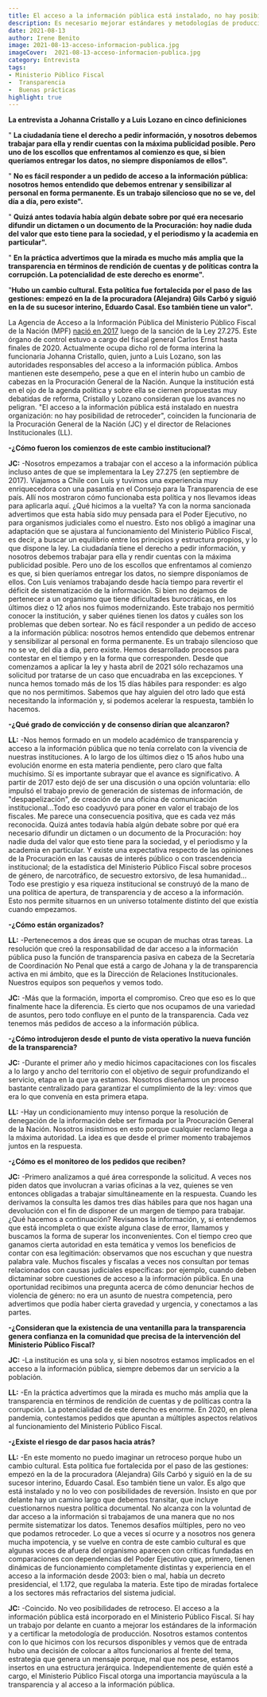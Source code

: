 ```yaml
---
title: El acceso a la información pública está instalado, no hay posibilidad de retroceder 
description: Es necesario mejorar estándares y metodologías de producción de datos, según los funcionarios de la Procuración
date: 2021-08-13
author: Irene Benito 
image: 2021-08-13-acceso-informacion-publica.jpg
imageCover:  2021-08-13-acceso-informacion-publica.jpg
category: Entrevista
tags:
- Ministerio Público Fiscal
-  Transparencia
-  Buenas prácticas
highlight: true
---
```



**La entrevista a Johanna Cristallo y a Luis Lozano en cinco definiciones**

&quot; **La ciudadanía tiene el derecho a pedir información, y nosotros debemos trabajar para ella y rendir cuentas con la máxima publicidad posible. Pero uno de los escollos que enfrentamos al comienzo es que, si bien queríamos entregar los datos, no siempre disponíamos de ellos&quot;.**

&quot; **No es fácil responder a un pedido de acceso a la información pública: nosotros hemos entendido que debemos entrenar y sensibilizar al personal en forma permanente. Es un trabajo silencioso que no se ve, del día a día, pero existe&quot;.**

&quot; **Quizá antes todavía había algún debate sobre por qué era necesario difundir un dictamen o un documento de la Procuración: hoy nadie duda del valor que esto tiene para la sociedad, y el periodismo y la academia en particular&quot;.**

&quot; **En la práctica advertimos que la mirada es mucho más amplia que la transparencia en términos de rendición de cuentas y de políticas contra la corrupción. La potencialidad de este derecho es enorme&quot;.**

&quot;**Hubo un cambio cultural. Esta política fue fortalecida por el paso de las gestiones: empezó en la de la procuradora (Alejandra) Gils Carbó y siguió en la de su sucesor interino, Eduardo Casal. Eso también tiene un valor&quot;.**

La Agencia de Acceso a la Información Pública del Ministerio Público Fiscal de la Nación (MPF) [nació en 2017](https://www.mpf.gob.ar/blog/gils-carbo-creo-la-agencia-de-acceso-a-la-informacion-publica/) luego de la sanción de la Ley 27.275. Este órgano de control estuvo a cargo del fiscal general Carlos Ernst hasta finales de 2020. Actualmente ocupa dicho rol de forma interina la funcionaria Johanna Cristallo, quien, junto a Luis Lozano, son las autoridades responsables del acceso a la información pública. Ambos mantienen este desempeño, pese a que en el ínterin hubo un cambio de cabezas en la Procuración General de la Nación. Aunque la institución está en el ojo de la agenda política y sobre ella se ciernen propuestas muy debatidas de reforma, Cristallo y Lozano consideran que los avances no peligran. &quot;El acceso a la información pública está instalado en nuestra organización: no hay posibilidad de retroceder&quot;, coinciden la funcionaria de la Procuración General de la Nación (JC) y el director de Relaciones Institucionales (LL).

**-¿Cómo fueron los comienzos de este cambio institucional?**

**JC:** -Nosotros empezamos a trabajar con el acceso a la información pública incluso antes de que se implementara la Ley 27.275 (en septiembre de 2017). Viajamos a Chile con Luis y tuvimos una experiencia muy enriquecedora con una pasantía en el Consejo para la Transparencia de ese país. Allí nos mostraron cómo funcionaba esta política y nos llevamos ideas para aplicarla aquí. ¿Qué hicimos a la vuelta? Ya con la norma sancionada advertimos que esta había sido muy pensada para el Poder Ejecutivo, no para organismos judiciales como el nuestro. Esto nos obligó a imaginar una adaptación que se ajustara al funcionamiento del Ministerio Público Fiscal, es decir, a buscar un equilibrio entre los principios y estructura propios, y lo que dispone la ley. La ciudadanía tiene el derecho a pedir información, y nosotros debemos trabajar para ella y rendir cuentas con la máxima publicidad posible. Pero uno de los escollos que enfrentamos al comienzo es que, si bien queríamos entregar los datos, no siempre disponíamos de ellos. Con Luis veníamos trabajando desde hacía tiempo para revertir el déficit de sistematización de la información. Si bien no dejamos de pertenecer a un organismo que tiene dificultades burocráticas, en los últimos diez o 12 años nos fuimos modernizando. Este trabajo nos permitió conocer la institución, y saber quiénes tienen los datos y cuáles son los problemas que deben sortear. No es fácil responder a un pedido de acceso a la información pública: nosotros hemos entendido que debemos entrenar y sensibilizar al personal en forma permanente. Es un trabajo silencioso que no se ve, del día a día, pero existe. Hemos desarrollado procesos para contestar en el tiempo y en la forma que corresponden. Desde que comenzamos a aplicar la ley y hasta abril de 2021 sólo rechazamos una solicitud por tratarse de un caso que encuadraba en las excepciones. Y nunca hemos tomado más de los 15 días hábiles para responder: es algo que no nos permitimos. Sabemos que hay alguien del otro lado que está necesitando la información y, si podemos acelerar la respuesta, también lo hacemos.

**-¿Qué grado de convicción y de consenso dirían que alcanzaron?**

**LL:** -Nos hemos formado en un modelo académico de transparencia y acceso a la información pública que no tenía correlato con la vivencia de nuestras instituciones. A lo largo de los últimos diez o 15 años hubo una evolución enorme en esta materia pendiente, pero claro que falta muchísimo. Sí es importante subrayar que el avance es significativo. A partir de 2017 esto dejó de ser una discusión o una opción voluntaria: ello impulsó el trabajo previo de generación de sistemas de información, de &quot;despapelización&quot;, de creación de una oficina de comunicación institucional…Todo eso coadyuvó para poner en valor el trabajo de los fiscales. Me parece una consecuencia positiva, que es cada vez más reconocida. Quizá antes todavía había algún debate sobre por qué era necesario difundir un dictamen o un documento de la Procuración: hoy nadie duda del valor que esto tiene para la sociedad, y el periodismo y la academia en particular. Y existe una expectativa respecto de las opiniones de la Procuración en las causas de interés público o con trascendencia institucional; de la estadística del Ministerio Público Fiscal sobre procesos de género, de narcotráfico, de secuestro extorsivo, de lesa humanidad… Todo ese prestigio y esa riqueza institucional se construyó de la mano de una política de apertura, de transparencia y de acceso a la información. Esto nos permite situarnos en un universo totalmente distinto del que existía cuando empezamos.

**-¿Cómo están organizados?**

**LL:** -Pertenecemos a dos áreas que se ocupan de muchas otras tareas. La resolución que creó la responsabilidad de dar acceso a la información pública puso la función de transparencia pasiva en cabeza de la Secretaría de Coordinación No Penal que está a cargo de Johana y la de transparencia activa en mi ámbito, que es la Dirección de Relaciones Institucionales. Nuestros equipos son pequeños y vemos todo.

**JC:** -Más que la formación, importa el compromiso. Creo que eso es lo que finalmente hace la diferencia. Es cierto que nos ocupamos de una variedad de asuntos, pero todo confluye en el punto de la transparencia. Cada vez tenemos más pedidos de acceso a la información pública.

**-¿Cómo introdujeron desde el punto de vista operativo la nueva función de la transparencia?**

**JC:** -Durante el primer año y medio hicimos capacitaciones con los fiscales a lo largo y ancho del territorio con el objetivo de seguir profundizando el servicio, etapa en la que ya estamos. Nosotros diseñamos un proceso bastante centralizado para garantizar el cumplimiento de la ley: vimos que era lo que convenía en esta primera etapa.

**LL:** -Hay un condicionamiento muy intenso porque la resolución de denegación de la información debe ser firmada por la Procuración General de la Nación. Nosotros insistimos en esto porque cualquier reclamo llega a la máxima autoridad. La idea es que desde el primer momento trabajemos juntos en la respuesta.

**-¿Cómo es el monitoreo de los pedidos que reciben?**

**JC:** -Primero analizamos a qué área corresponde la solicitud. A veces nos piden datos que involucran a varias oficinas a la vez, quienes se ven entonces obligadas a trabajar simultáneamente en la respuesta. Cuando les derivamos la consulta les damos tres días hábiles para que nos hagan una devolución con el fin de disponer de un margen de tiempo para trabajar. ¿Qué hacemos a continuación? Revisamos la información, y, si entendemos que está incompleta o que existe alguna clase de error, llamamos y buscamos la forma de superar los inconvenientes. Con el tiempo creo que ganamos cierta autoridad en esta temática y vemos los beneficios de contar con esa legitimación: observamos que nos escuchan y que nuestra palabra vale. Muchos fiscales y fiscalas a veces nos consultan por temas relacionados con causas judiciales específicas: por ejemplo, cuando deben dictaminar sobre cuestiones de acceso a la información pública. En una oportunidad recibimos una pregunta acerca de cómo denunciar hechos de violencia de género: no era un asunto de nuestra competencia, pero advertimos que podía haber cierta gravedad y urgencia, y conectamos a las partes.

**-¿Consideran que la existencia de una ventanilla para la transparencia genera confianza en la comunidad que precisa de la intervención del Ministerio Público Fiscal?**

**JC:** -La institución es una sola y, si bien nosotros estamos implicados en el acceso a la información pública, siempre debemos dar un servicio a la población.

**LL:** -En la práctica advertimos que la mirada es mucho más amplia que la transparencia en términos de rendición de cuentas y de políticas contra la corrupción. La potencialidad de este derecho es enorme. En 2020, en plena pandemia, contestamos pedidos que apuntan a múltiples aspectos relativos al funcionamiento del Ministerio Público Fiscal.

**-¿Existe el riesgo de dar pasos hacia atrás?**

**LL:** -En este momento no puedo imaginar un retroceso porque hubo un cambio cultural. Esta política fue fortalecida por el paso de las gestiones: empezó en la de la procuradora (Alejandra) Gils Carbó y siguió en la de su sucesor interino, Eduardo Casal. Eso también tiene un valor. Es algo que está instalado y no lo veo con posibilidades de reversión. Insisto en que por delante hay un camino largo que debemos transitar, que incluye cuestionarnos nuestra política documental. No alcanza con la voluntad de dar acceso a la información si trabajamos de una manera que no nos permite sistematizar los datos. Tenemos desafíos múltiples, pero no veo que podamos retroceder. Lo que a veces sí ocurre y a nosotros nos genera mucha impotencia, y se vuelve en contra de este cambio cultural es que algunas voces de afuera del organismo aparecen con críticas fundadas en comparaciones con dependencias del Poder Ejecutivo que, primero, tienen dinámicas de funcionamiento completamente distintas y experiencia en el acceso a la información desde 2003: bien o mal, había un decreto presidencial, el 1.172, que regulaba la materia. Este tipo de miradas fortalece a los sectores más refractarios del sistema judicial.

**JC:** -Coincido. No veo posibilidades de retroceso. El acceso a la información pública está incorporado en el Ministerio Público Fiscal. Sí hay un trabajo por delante en cuanto a mejorar los estándares de la información y a certificar la metodología de producción. Nosotros estamos contentos con lo que hicimos con los recursos disponibles y vemos que de entrada hubo una decisión de colocar a altos funcionarios al frente del tema, estrategia que genera un mensaje porque, mal que nos pese, estamos insertos en una estructura jerárquica. Independientemente de quién esté a cargo, el Ministerio Público Fiscal otorga una importancia mayúscula a la transparencia y al acceso a la información pública.